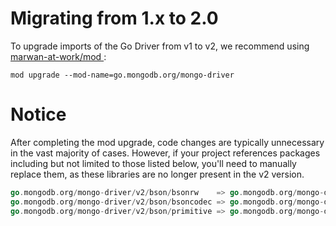 # Migrating from 1.x to 2.0

To upgrade imports of the Go Driver from v1 to v2, we recommend using [marwan-at-work/mod
](https://github.com/marwan-at-work/mod):

```
mod upgrade --mod-name=go.mongodb.org/mongo-driver
```

# Notice
After completing the mod upgrade, code changes are typically unnecessary in the vast majority of cases. However, if your project references packages including but not limited to those listed below, you'll need to manually replace them, as these libraries are no longer present in the v2 version.
```go
go.mongodb.org/mongo-driver/v2/bson/bsonrw    => go.mongodb.org/mongo-driver/v2/bson
go.mongodb.org/mongo-driver/v2/bson/bsoncodec => go.mongodb.org/mongo-driver/v2/bson
go.mongodb.org/mongo-driver/v2/bson/primitive => go.mongodb.org/mongo-driver/v2/bson
```   